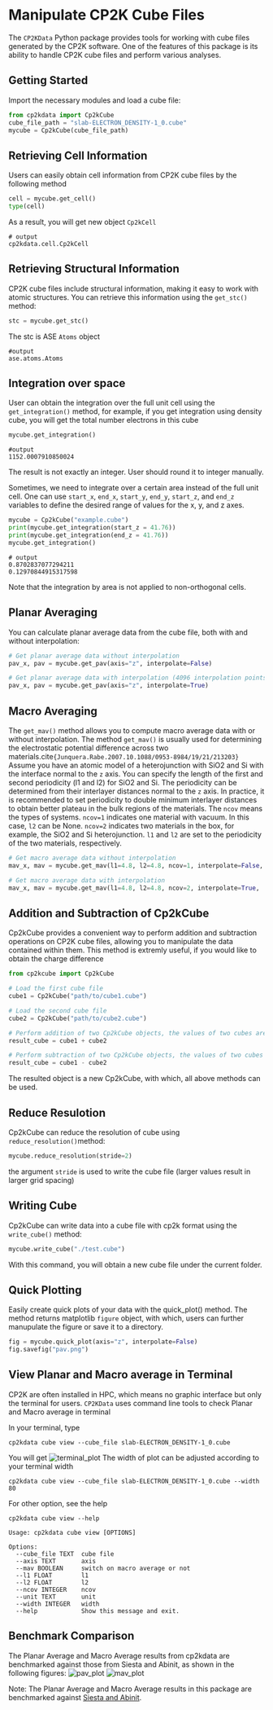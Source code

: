 # Manipulate CP2K Cube Files

The `CP2KData` Python package provides tools for working with cube files generated by the CP2K software. One of the features of this package is its ability to handle CP2K cube files and perform various analyses.

## Getting Started
Import the necessary modules and load a cube file:
```python
from cp2kdata import Cp2kCube
cube_file_path = "slab-ELECTRON_DENSITY-1_0.cube"
mycube = Cp2kCube(cube_file_path)
```

## Retrieving Cell Information
Users can easily obtain cell information from CP2K cube files by the following method
```python
cell = mycube.get_cell()
type(cell)
```
As a result, you will get new object `Cp2kCell`
```shell
# output
cp2kdata.cell.Cp2kCell
```

## Retrieving Structural Information
CP2K cube files include structural information, making it easy to work with atomic structures. You can retrieve this information using the `get_stc()` method:

```python
stc = mycube.get_stc()
```
The stc is ASE `Atoms` object
```shell
#output
ase.atoms.Atoms
```

## Integration over space
User can obtain the integration over the full unit cell using the `get_integration()` method, for example, if you get integration using density cube, you will get the total number electrons in this cube
```python
mycube.get_integration()
```
```shell
#output
1152.0007910850024
```
The result is not exactly an integer. User should round it to integer manually.

Sometimes, we need to integrate over a certain area instead of the full unit cell.
One can use `start_x`, `end_x`, `start_y`, `end_y`, `start_z`, and `end_z` variables to define the desired range of values for the x, y, and z axes.
```python
mycube = Cp2kCube("example.cube")
print(mycube.get_integration(start_z = 41.76))
print(mycube.get_integration(end_z = 41.76))
mycube.get_integration()
```
```shell
# output
0.8702837077294211
0.12970844915317598
```
Note that the integration by area is not applied to non-orthogonal cells.

## Planar Averaging
You can calculate planar average data from the cube file, both with and without interpolation:
```python
# Get planar average data without interpolation
pav_x, pav = mycube.get_pav(axis="z", interpolate=False)

# Get planar average data with interpolation (4096 interpolation points)
pav_x, pav = mycube.get_pav(axis="z", interpolate=True)
```

## Macro Averaging
The `get_mav()` method allows you to compute macro average data with or without interpolation.
The method `get_mav()` is usually used for determining the electrostatic potential difference across two materials.cite`{Junquera.Rabe.2007.10.1088/0953-8984/19/21/213203}` Assume you have an atomic model of a heterojunction with SiO2 and Si with the interface normal to the `z` axis.  You can specify the length of the first and second periodicity (l1 and l2) for SiO2 and Si. The periodicity can be determined from their interlayer distances normal to the `z` axis. In practice, it is recommended to set periodicity to double minimum interlayer distances to obtain better plateau in the bulk regions of the materials. The `ncov` means the types of systems. `ncov=1` indicates one material with vacuum. In this case, `l2` can be None. `ncov=2` indicates two materials in the box, for example, the SiO2 and Si heterojunction. `l1` and `l2` are set to the periodicity of the two materials, respectively.

```python
# Get macro average data without interpolation
mav_x, mav = mycube.get_mav(l1=4.8, l2=4.8, ncov=1, interpolate=False, axis='z')

# Get macro average data with interpolation
mav_x, mav = mycube.get_mav(l1=4.8, l2=4.8, ncov=2, interpolate=True,  axis='z')

```

## Addition and Subtraction of Cp2kCube
Cp2kCube provides a convenient way to perform addition and subtraction operations on CP2K cube files, allowing you to manipulate the data contained within them. This method is extremly useful, if you would like to obtain the charge difference
```python
from cp2kcube import Cp2kCube

# Load the first cube file
cube1 = Cp2kCube("path/to/cube1.cube")

# Load the second cube file
cube2 = Cp2kCube("path/to/cube2.cube")
```
```python
# Perform addition of two Cp2kCube objects, the values of two cubes are added
result_cube = cube1 + cube2

# Perform subtraction of two Cp2kCube objects, the values of two cubes are subtract
result_cube = cube1 - cube2

```
The resulted object is a new Cp2kCube, with which, all above methods can be used.

## Reduce Resulotion
Cp2kCube can reduce the resolution of cube using `reduce_resolution()`method:
```python
mycube.reduce_resolution(stride=2)
```
the argument `stride` is used to write the cube file (larger values result in larger grid spacing)

## Writing Cube
Cp2kCube can write data into a cube file with cp2k format using the `write_cube()` method:
```python
mycube.write_cube("./test.cube")
```
With this command, you will obtain a new cube file under the current folder.

## Quick Plotting
Easily create quick plots of your data with the quick_plot() method. The method returns matplotlib `figure` object, with which, users can further manupulate the figure or save it to a directory.
```python
fig = mycube.quick_plot(axis="z", interpolate=False)
fig.savefig("pav.png")
```

## View Planar and Macro average in Terminal
CP2K are often installed in HPC, which means no graphic interface but only the terminal for users. `CP2KData` uses command line tools to check Planar and Macro average in terminal

In your terminal, type
```shell
cp2kdata cube view --cube_file slab-ELECTRON_DENSITY-1_0.cube
```
You will get
![terminal_plot](./terminal.png)
The width of plot can be adjusted according to your terminal width
```shell
cp2kdata cube view --cube_file slab-ELECTRON_DENSITY-1_0.cube --width 80
```
For other option, see the help
```
cp2kdata cube view --help
```
```shell
Usage: cp2kdata cube view [OPTIONS]

Options:
  --cube_file TEXT  cube file
  --axis TEXT       axis
  --mav BOOLEAN     switch on macro average or not
  --l1 FLOAT        l1
  --l2 FLOAT        l2
  --ncov INTEGER    ncov
  --unit TEXT       unit
  --width INTEGER   width
  --help            Show this message and exit.
```


## Benchmark Comparison
The Planar Average and Macro Average results from cp2kdata are benchmarked against those from Siesta and Abinit, as shown in the following figures:
![pav_plot](./PAV_compare.png)
![mav_plot](./MAV_compare.png)

Note: The Planar Average and Macro Average results in this package are benchmarked against [Siesta and Abinit](https://docs.siesta-project.org/projects/siesta/reference/macroave.html).